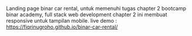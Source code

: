 Landing page binar car rental, untuk memenuhi tugas chapter 2 bootcamp binar academy, full stack web development
chapter 2 ini membuat responsive untuk  tampilan mobile. 
live demo : https://fiqrinugroho.github.io/binar-car-rental/